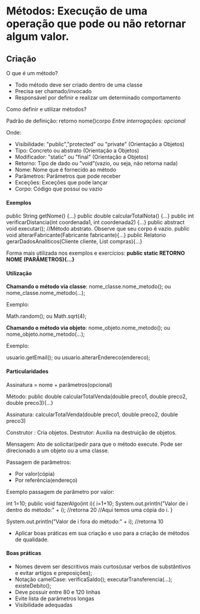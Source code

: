 # Métodos: Execução de uma operação que pode ou não retornar algum valor.

## Criação

O que é um método?

+ Todo método deve ser criado dentro de uma classe
+ Precisa ser chamado/invocado
+ Responsável por definir e realizar um determinado comportamento

Como definir e utilizar métodos?

Padrão de definição:
	<?visibilidade?><?tipo?><?modificador?>retorno nome(<?parâmetros?>)<?exceções?>corpo
*Entre interrogações: opcional*

Onde:

+ Visibilidade: "public","protected" ou "private" (Orientação a Objetos)
+ Tipo: Concreto ou abstrato (Orientação a Objetos)
+ Modificador: "static" ou "final" (Orientação a Objetos)
+ Retorno: Tipo de dado ou "void"(vazio, ou seja, não retorna nada)
+ Nome: Nome que é fornecido ao método 
+ Parâmetros: Parâmetros que pode receber
+ Exceções: Exceções que pode lançar
+ Corpo: Código que possui ou vazio

#### Exemplos

public String getNome() {...}
public double calcularTotalNota() {...}
public int verificarDistancia(int coordenada1, int coordenada2) {...}
public abstract void executar(); //Método abstrato. Observe que seu corpo é vazio.
public void alterarFabricante(Fabricante fabricante){...}
public Relatorio gerarDadosAnaliticos(Cliente cliente, List<Compra> compras){...}

Forma mais utilizada nos exemplos e exercícios:
**public static RETORNO NOME (PARÂMETROS){...}**

#### Utilização

**Chamando o método via classe**:
nome_classe.nome_metodo(); ou nome_classe.nome_metodo(...);

Exemplo:

Math.random(); ou Math.sqrt(4);

**Chamando o método via objeto**:
nome_objeto.nome_metodo(); ou nome_objeto.nome_metodo(...);

Exemplo:

usuario.getEmail(); ou usuario.alterarEndereco(endereco);

#### Particularidades

Assinatura = nome + parâmetros(opcional)

Método: 
public double calcularTotalVenda(double preco1, double preco2, double preco3){...}

Assinatura:
calcularTotalVenda(double preco1, double preco2, double preco3)

Construtor : Cria objetos.
Destrutor: Auxilia na destruição de objetos.

Mensagem: 
Ato de solicitar/pedir para que o método execute. Pode ser direcionado a um objeto ou a uma classe.

Passagem de parâmetros:

+ Por valor(cópia)
+ Por referência(endereço)

Exemplo passagem de parâmetro por valor:

int 1=10;
public void fazerAlgo(int i){
	i=1+10;
	System.out.println("Valor de i dentro do método:" + i); //retorna 20
	//Aqui temos uma cópia do i.
}

System.out.println("Valor de i fora do método:" + i); //retorna 10

* Aplicar boas práticas em sua criação e uso para a criação de métodos de qualidade.

#### Boas práticas

+ Nomes devem ser descritivos mais curtos(usar verbos de substântivos e evitar artigos e preposições);
+ Notação camelCase:
verificaSaldo(); executarTransferencia(...); existeDebito();
+ Deve possuir entre 80 e 120 linhas 
+ Evite lista de parâmetros longas
+ Visibilidade adequadas

